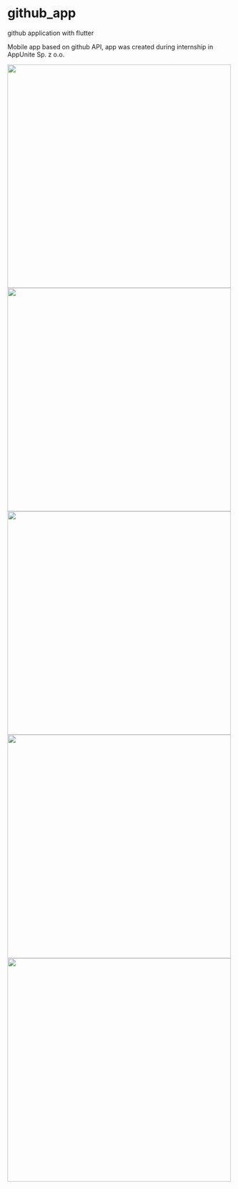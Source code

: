 # github_app

github application with flutter

Mobile app based on github API, app was created during internship in AppUnite Sp. z o.o.


<img src="https://github.com/Czarczynski/Projects/blob/master/flutter/github_app/Gitscreens/1.png" height=500/><img src="https://github.com/Czarczynski/Projects/blob/master/flutter/github_app/Gitscreens/2.png" height=500/>
<img src="https://github.com/Czarczynski/Projects/blob/master/flutter/github_app/Gitscreens/3.png" height=500/>
<img src="https://github.com/Czarczynski/Projects/blob/master/flutter/github_app/Gitscreens/4.png" height=500/>
<img src="https://github.com/Czarczynski/Projects/blob/master/flutter/github_app/Gitscreens/5.png" height=500/>

